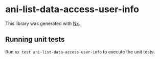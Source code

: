 # ani-list-data-access-user-info

This library was generated with [Nx](https://nx.dev).

## Running unit tests

Run `nx test ani-list-data-access-user-info` to execute the unit tests.
